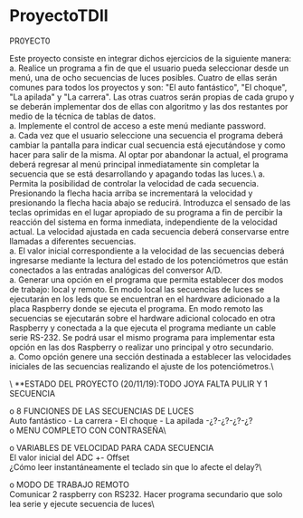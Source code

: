 # ProyectoTDII

PR0YECT0

Este proyecto consiste en integrar dichos ejercicios de la siguiente manera: \
a. Realice un programa a fin de que el usuario pueda seleccionar desde un menú, una de ocho secuencias de luces posibles. Cuatro de ellas serán comunes para todos los proyectos y son: "El auto fantástico", "El choque", "La apilada" y "La carrera". Las otras cuatros serán propias de cada grupo y se deberán implementar dos de ellas con algoritmo y las dos restantes por medio de la técnica de tablas de datos.\
a. Implemente el control de acceso a este menú mediante password.\
a. Cada vez que el usuario seleccione una secuencia el programa deberá cambiar la pantalla para indicar cual secuencia está ejecutándose y como hacer para salir de la misma. Al optar por abandonar la actual, el programa deberá regresar al menú principal inmediatamente sin completar la secuencia que se está desarrollando y apagando todas las luces.\\
a. Permita la posibilidad de controlar la velocidad de cada secuencia. Presionando la flecha hacia arriba se incrementará la velocidad y presionando la flecha hacia abajo se reducirá. Introduzca el sensado de las teclas oprimidas en el lugar apropiado de su programa a fin de percibir la reacción del sistema en forma inmediata, independiente de la velocidad actual. La velocidad ajustada en cada secuencia deberá conservarse entre llamadas a diferentes secuencias.\
a. El valor inicial correspondiente a la velocidad de las secuencias deberá ingresarse mediante la lectura del estado de los potenciómetros que están conectados a las entradas analógicas del conversor A/D.\
a. Generar una opción en el programa que permita establecer dos modos de trabajo: local y remoto. En modo local las secuencias de luces se ejecutarán en los leds que se encuentran en el hardware adicionado a la placa Raspberry donde se ejecuta el programa. En modo remoto las secuencias se ejecutarán sobre el hardware adicional colocado en otra Raspberry y conectada a la que ejecuta el programa mediante un cable serie RS-232. Se podrá usar el mismo programa para implementar esta opción en las dos Raspberry o realizar uno principal y otro secundario.\
a. Como opción genere una sección destinada a establecer las velocidades iniciales de las secuencias realizando el ajuste de los potenciómetros.\

\ **ESTADO DEL PROYECTO (20/11/19):TODO JOYA FALTA PULIR Y 1 SECUENCIA


o	8 FUNCIONES DE LAS SECUENCIAS DE LUCES\
Auto fantástico - La carrera - El choque - La apilada -¿?-¿?-¿?-¿?\
o	MENU COMPLETO CON CONTRASEÑA\

o	VARIABLES DE VELOCIDAD PARA CADA SECUENCIA\
El valor inicial del ADC +- Offset\
¿Cómo leer instantáneamente el teclado sin que lo afecte el delay?\

o	MODO DE TRABAJO REMOTO\
Comunicar 2 raspberry con RS232. Hacer programa secundario que solo lea serie y ejecute secuencia de luces\
